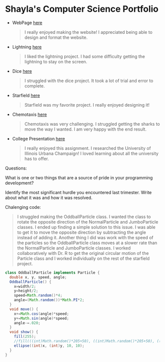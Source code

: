 # Shayla's Computer Science Portfolio

* WebPage [here](https://shay16.github.io/testPage/swimPage/)
  > I really enjoyed making the website! I appreciated being able to design and format the website.
* Lightning [here](https://shay16.github.io/lightning2/)
  > I liked the lightning project. I had some difficulty getting the lightning to stay on the screen.
* Dice [here](https://shay16.github.io/dice3/)
  > I struggled with the dice project. It took a lot of trial and error to complete.
* Starfield [here](https://shay16.github.io/starfield5/)
  > Starfield was my favorite project. I really enjoyed designing it!
* Chemotaxis [here](https://shay16.github.io/chemotaxis4/)
  > Chemotaxis was very challenging. I struggled getting the sharks to move the way I wanted. I am very happy with the end result.
* College Presentation [here](https://docs.google.com/presentation/d/e/2PACX-1vSVdh9hhiTJKJZ2vKc1Ja0nFpV8B8eXYnVDWg5tvQ0k54pX715NL7UGem1VObwyCgV9bVhpr7UcQmYS/pub?start=false&loop=false&delayms=3000)
  > I really enjoyed this assignment. I researched the University of Illinois Urbana Champaign! I loved learning about all the university has to offer. 
  
Questions:

What is one or two things that are a source of pride in your programming development?  
>
Identify the most significant hurdle you encountered last trimester.  Write about what it was and how it was resolved.
>
Chalenging code:
>I struggled making the OddballParticle class. I wanted the class to rotate the opposite direction of the NormalParticle and JumboParticle classes. I ended up finding a simple solution to this issue. I was able to get it to move the opposite direction by subtracting the angle instead of adding it. Another thing I did was work with the speed of the particles so the OddballParticle class moves at a slower rate than the NormalParticle and JumboParticle classes. I worked collaboratively with Dr. R to get the original circular motion of the Particle class and I worked individually on the rest of the starfield project. 



```Java
class OddballParticle implements Particle {
  double x, y, speed, angle;
  OddballParticle() {
    x=width/2;
    y=height/2;
    speed=Math.random()*4;
    angle=(Math.random())*Math.PI*2;
  }
  void move() {
    x+=Math.cos(angle)*speed;
    y+=Math.sin(angle)*speed;
    angle-=.020;
  }
  void show() {
    fill(255);
    //fill(((int)Math.random()*205+50), ((int)Math.random()*205+50), ((int)Math.random()*205+100));
    ellipse((int)x, (int)y, 10, 10);
  }
}
```
